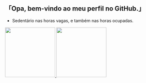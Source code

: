 ## 「Opa, bem-vindo ao meu perfil no GitHub.」


- Sedentário nas horas vagas, e também nas horas ocupadas. 




<div>
  <a href="https://github.com/rafaballerini">
  <img height="165em" src="https://github-readme-stats.vercel.app/api?username=1LC7&show_icons=true&theme=dracula&include_all_commits=true&count_private=true"/>
  <img height="165em" src="https://github-readme-stats.vercel.app/api/top-langs/?username=1LC7&layout=compact&langs_count=7&theme=dracula"/>
</div>


 
  
